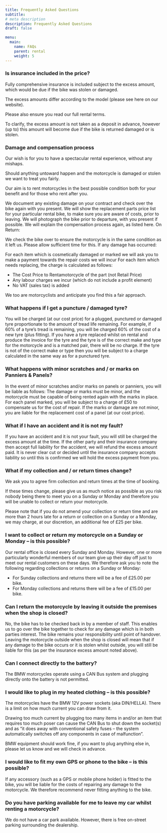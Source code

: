 ```yaml
---
title: Frequently Asked Questions
subtitle: 
# meta description
description: Frequently Asked Questions
draft: false

menu:
  main:
    name: FAQs
    parent: rental
    weight: 5
---
```


### Is insurance included in the price?
Fully comprehensive insurance is included subject to the excess amount, which would be due if the bike was stolen or damaged.

The excess amounts differ according to the model (please see here on our website).

Please also ensure you read our full rental terms. 

To clarify, the excess amount is not taken as a deposit in advance, however (up to) this amount will become due if the bike is returned damaged or is stolen.

### Damage and compensation process

Our wish is for you to have a spectacular rental experience, without any mishaps.

Should anything untoward happen and the motorcycle is damaged or stolen we want to treat you fairly.

Our aim is to rent motorcycles in the best possible condition both for your benefit and for those who rent after you.

We document any existing damage on your contract and check over the bike again with you present.
We will show the replacement parts price list for your particular rental bike, to make sure you are aware of costs, prior to leaving.
We will photograph the bike prior to departure, with you present if possible.
We will explain the compensation process again, as listed here.
On Return:

We check the bike over to ensure the motorcycle is in the same condition as it left us. Please allow sufficient time for this.
If any damage has occurred:
 
For each item which is cosmetically damaged or marked we will ask you to make a payment towards the repair costs we will incur
For each item which needs replacing, the charge is calculated as follows: 
- The Cost Price to Rentamotorcycle of the part (not Retail Price)
- Any labour charges we incur (which do not include a profit element)
- No VAT (sales tax) is added
 
We too are motorcyclists and anticipate you find this a fair approach.

### What happens if I get a puncture / damaged tyre?
You will be charged (at our cost price) for a plugged, punctured or damaged tyre proportionate to the amount of tread life remaining. For example, if 60% of a tyre’s tread is remaining, you will be charged 60% of the cost of a new tyre (plus fitting).
If you have a tyre replaced whilst on rental and produce the invoice for the tyre and the tyre is of the correct make and type for the motorcycle and is a matched pair, there will be no charge.
If the tyre is not of the correct make or type then you will be subject to a charge calculated in the same way as for a punctured tyre.

### What happens with minor scratches and / or marks on Panniers & Panels?
In the event of minor scratches and/or marks on panels or panniers, you will be liable as follows:
The damage or marks must be minor, and the motorcycle must be capable of being rented again with the marks in place.
For each panel marked, you will be subject to a charge of £50 to compensate us for the cost of repair. If the marks or damage are not minor, you are liable for the replacement cost of a panel (at our cost price).

### What if I have an accident and it is not my fault?
If you have an accident and it is not your fault, you will still be charged the excess amount at the time. If the other party and their insurance company then accept full liability for the accident, we will refund the excess amount paid. It is never clear cut or decided until the insurance company accepts liability so until this is confirmed we will hold the excess payment from you.

### What if my collection and / or return times change?
We ask you to agree firm collection and return times at the time of booking.

If these times change, please give us as much notice as possible as you risk nobody being there to meet you on a Sunday or Monday and therefore you will be unable to collect or return your motorcycle.

Please note that if you do not amend your collection or return time and are more than 2 hours late for a return or collection on a Sunday or a Monday, we may charge, at our discretion, an additional fee of £25 per bike.

### I want to collect or return my motorcycle on a Sunday or Monday – is this possible?
Our rental office is closed every Sunday and Monday.
However, one or more particularly wonderful members of our team give up their day off just to meet our rental customers on these days. We therefore ask you to note the following regarding collections or returns on a Sunday or Monday:

- For Sunday collections and returns there will be a fee of £25.00 per bike.
- For Monday collections and returns there will be a fee of £15.00 per bike.
### Can I return the motorcycle by leaving it outside the premises when the shop is closed?
No, the bike has to be checked back in by a member of staff. This enables us to go over the bike together to check for any damage which is in both parties interest.
The bike remains your responsibility until point of handover.
Leaving the motorcycle outside when the shop is closed will mean that if any damage to the bike occurs or it is stolen whilst outside, you will still be liable for this (as per the insurance excess amount noted above).

### Can I connect directly to the battery?
The BMW motorcycles operate using a CAN Bus system and plugging directly onto the battery is not permitted.

### I would like to plug in my heated clothing – is this possible?
The motorcycles have the BMW 12V power sockets (aka DIN/HELLA). There is a limit on how much current you can draw from it.

Drawing too much current by plugging too many items in and/or an item that requires too much poser can cause the CAN Bus to shut down the socket(s) and as “it does away with conventional safety fuses – the system automatically switches off any components in case of malfunction”.

BMW equipment should work fine, if you want to plug anything else in, please let us know and we will check in advance.

### I would like to fit my own GPS or phone to the bike – is this possible?
If any accessory (such as a GPS or mobile phone holder) is fitted to the bike, you will be liable for the costs of repairing any damage to the motorcycle.
We therefore recommend never fitting anything to the bike.

### Do you have parking available for me to leave my car whilst renting a motorcycle?
We do not have a car park available. However, there is free on-street parking surrounding the dealership.
